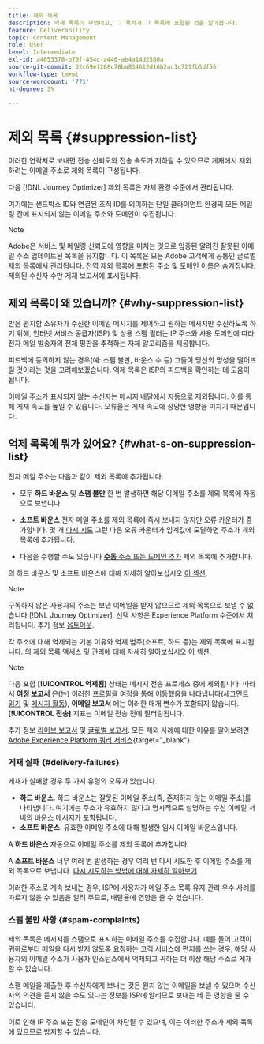```yaml
---
title: 제외 목록
description: 억제 목록이 무엇이고, 그 목적과 그 목록에 포함된 것을 알아봅니다.
feature: Deliverability
topic: Content Management
role: User
level: Intermediate
exl-id: a4653378-b70f-454c-a446-ab4a14d2580a
source-git-commit: 32c69ef268c78ba834612d16b2ac1c721fb5df56
workflow-type: tm+mt
source-wordcount: '771'
ht-degree: 3%

---
```


# 제외 목록 {#suppression-list}

이러한 연락처로 보내면 전송 신뢰도와 전송 속도가 저하될 수 있으므로 게재에서 제외하려는 이메일 주소로 제외 목록이 구성됩니다.

다음 [!DNL Journey Optimizer] 제외 목록은 자체 환경 수준에서 관리됩니다.

여기에는 샌드박스 ID와 연결된 조직 ID를 의미하는 단일 클라이언트 환경의 모든 메일링 간에 표시되지 않는 이메일 주소와 도메인이 수집됩니다.

>[!NOTE]
>
>Adobe은 서비스 및 메일링 신뢰도에 영향을 미치는 것으로 입증된 알려진 잘못된 이메일 주소 업데이트된 목록을 유지합니다. 이 목록은 모든 Adobe 고객에게 공통인 글로벌 제외 목록에서 관리됩니다. 전역 제외 목록에 포함된 주소 및 도메인 이름은 숨겨집니다. 제외된 수신자 수만 게재 보고서에 표시됩니다.

## 제외 목록이 왜 있습니까? {#why-suppression-list}

받은 편지함 소유자가 수신한 이메일 메시지를 제어하고 원하는 메시지만 수신하도록 하기 위해, 인터넷 서비스 공급자(ISP) 및 상용 스팸 필터는 IP 주소와 사용 도메인에 따라 전자 메일 발송자의 전체 평판을 추적하는 자체 알고리즘을 제공합니다.

피드백에 동의하지 않는 경우(예: 스팸 불만, 바운스 수 등) 그들이 당신의 명성을 떨어뜨릴 것이라는 것을 고려해보겠습니다. 억제 목록은 ISP의 피드백을 확인하는 데 도움이 됩니다.

이메일 주소가 표시되지 않는 수신자는 메시지 배달에서 자동으로 제외됩니다. 이를 통해 게재 속도를 높일 수 있습니다. 오류율은 게재 속도에 상당한 영향을 미치기 때문입니다.

## 억제 목록에 뭐가 있어요? {#what-s-on-suppression-list}

전자 메일 주소는 다음과 같이 제외 목록에 추가됩니다.

* 모두 **하드 바운스** 및 **스팸 불만** 한 번 발생하면 해당 이메일 주소를 제외 목록에 자동으로 보냅니다.

* **소프트 바운스** 전자 메일 주소를 제외 목록에 즉시 보내지 않지만 오류 카운터가 증가합니다. 몇 개 [다시 시도](../configuration/retries.md) 그런 다음 오류 카운터가 임계값에 도달하면 주소가 제외 목록에 추가됩니다.

* 다음을 수행할 수도 있습니다 [**수동** 주소 또는 도메인 추가](../configuration/manage-suppression-list.md#add-addresses-and-domains) 제외 목록에 추가합니다.

의 하드 바운스 및 소프트 바운스에 대해 자세히 알아보십시오 [이 섹션](#delivery-failures).

>[!NOTE]
>
>구독하지 않은 사용자의 주소는 보낸 이메일을 받지 않으므로 제외 목록으로 보낼 수 없습니다 [!DNL Journey Optimizer]. 선택 사항은 Experience Platform 수준에서 처리됩니다. 추가 정보 [옵트아웃](../privacy/opt-out.md).

각 주소에 대해 억제되는 기본 이유와 억제 범주(소프트, 하드 등)는 제외 목록에 표시됩니다. 의 제외 목록 액세스 및 관리에 대해 자세히 알아보십시오 [이 섹션](../configuration/manage-suppression-list.md).

>[!NOTE]
>
>다음 포함 **[!UICONTROL 억제됨]** 상태는 메시지 전송 프로세스 중에 제외됩니다. 따라서 **여정 보고서** 은(는) 이러한 프로필을 여정을 통해 이동했음을 나타냅니다([세그먼트 읽기](../building-journeys/read-segment.md) 및 [메시지 활동](../building-journeys/journeys-message.md)), **이메일 보고서** 에는 이러한 매개 변수가 포함되지 않습니다. **[!UICONTROL 전송]** 지표는 이메일 전송 전에 필터링됩니다.
>
>추가 정보 [라이브 보고서](../reports/live-report.md) 및 [글로벌 보고서](../reports/global-report.md). 모든 제외 사례에 대한 이유를 알아보려면 [Adobe Experience Platform 쿼리 서비스](https://experienceleague.adobe.com/docs/experience-platform/query/api/getting-started.html){target=&quot;_blank&quot;}.

### 게재 실패 {#delivery-failures}

게재가 실패할 경우 두 가지 유형의 오류가 있습니다.

* **하드 바운스**. 하드 바운스는 잘못된 이메일 주소(즉, 존재하지 않는 이메일 주소)를 나타냅니다. 여기에는 주소가 유효하지 않다고 명시적으로 설명하는 수신 이메일 서버의 바운스 메시지가 포함됩니다.
* **소프트 바운스**. 유효한 이메일 주소에 대해 발생한 임시 이메일 바운스입니다.

A **하드 바운스** 자동으로 이메일 주소를 제외 목록에 추가합니다.

A **소프트 바운스** <!--or an **ignored** error--> 너무 여러 번 발생하는 경우 여러 번 다시 시도한 후 이메일 주소를 제외 목록으로 보냅니다. [다시 시도하는 방법에 대해 자세히 알아보기](../configuration/retries.md)

이러한 주소로 계속 보내는 경우, ISP에 사용자가 메일 주소 목록 유지 관리 우수 사례를 따르지 않을 수 있음을 알려 주므로, 배달율에 영향을 줄 수 있습니다.

### 스팸 불만 사항 {#spam-complaints}

제외 목록은 메시지를 스팸으로 표시하는 이메일 주소를 수집합니다. 예를 들어 고객이 귀하로부터 메일을 다시 받지 않도록 요청하는 고객 서비스에 편지를 쓰는 경우, 해당 사용자의 이메일 주소가 사용자 인스턴스에서 억제되고 귀하는 더 이상 해당 주소로 게재할 수 없습니다.

스팸 메일을 제출한 후 수신자에게 보내는 것은 원치 않는 이메일을 보낼 수 있으며 수신자의 의견을 듣지 않을 수도 있다는 정보를 ISP에 알리므로 보내는 데 큰 영향을 줄 수 있습니다.

이로 인해 IP 주소 또는 전송 도메인이 차단될 수 있으며, 이는 이러한 주소가 제외 목록에 있으므로 방지할 수 있습니다.
